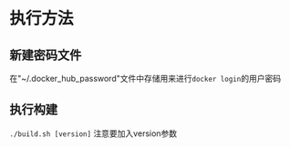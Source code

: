 # 执行方法

## 新建密码文件
在"~/.docker_hub_password"文件中存储用来进行`docker login`的用户密码

## 执行构建
`./build.sh [version]`
注意要加入version参数
